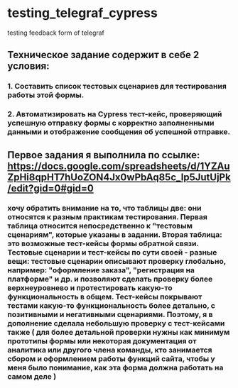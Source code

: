 # testing_telegraf_cypress
testing feedback form of telegraf 
## Техническое задание содержит в себе 2 условия:
### 1. Составить список тестовых сценариев для тестирования работы этой формы.
### 2. Автоматизировать на Cypress тест-кейс, проверяющий успешную отправку формы с корректно заполненными данными и отображение сообщения об успешной отправке.

## Первое задания я выполнила по ссылке: https://docs.google.com/spreadsheets/d/1YZAuZpHi8qpHT7hUoZON4Jx0wPbAq85c_lp5JutUjPk/edit?gid=0#gid=0 
### хочу обратить внимание на то, что таблицы две: они относятся к разным практикам тестирования. Первая таблица относится непосредственно к "тестовым сценариям", которые указаны в задании. Вторая таблица: это возможные тест-кейсы формы обратной связи. Тестовые сценарии и тест-кейсы по сути своей - разные вещи: тестовые сценарии описывают проверку глобально, например: "оформление заказа", "регистрация на платформе" и др. и позволяют сделать проверку более верхнеуровнево и протестировать какую-то функциональность в общем. Тест-кейсы покрывают тестами какую-то функциональность более детально, с позитивными и негативными сценариями. Поэтому, я в дополнение сделала небольшую проверку с тест-кейсами также ( для более детальной проверки нужны как минимум прототипы формы или некоторая документация от аналитика или другого члена команды, кто занимается сбором и оформлением работы функций сайта, чтобы у меня было понимание, как эта форма должна работать на самом деле )


